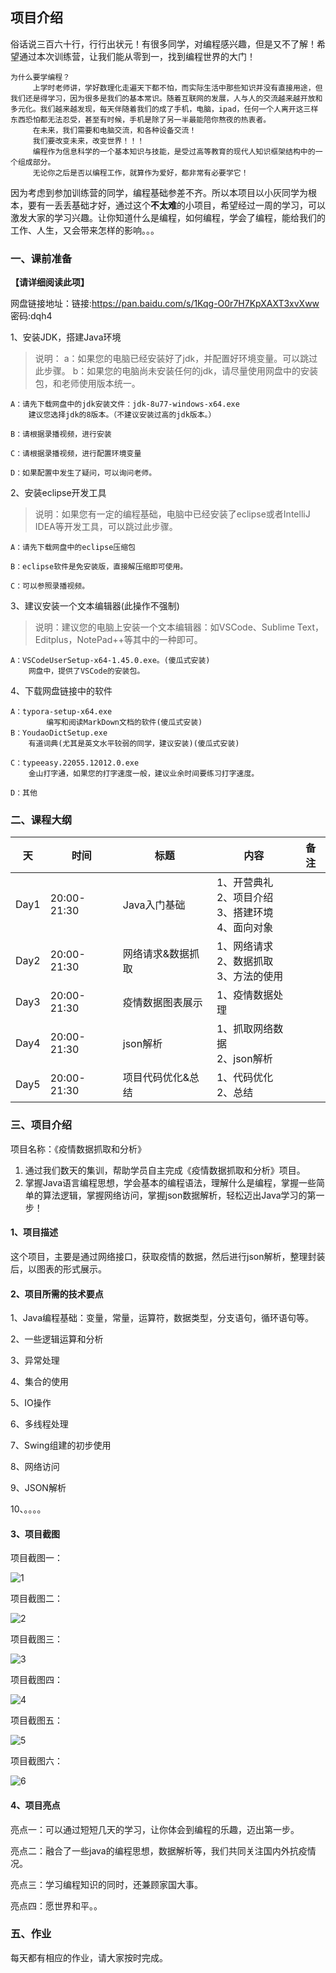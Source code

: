 ## 项目介绍

俗话说三百六十行，行行出状元！有很多同学，对编程感兴趣，但是又不了解！希望通过本次训练营，让我们能从零到一，找到编程世界的大门！

```
为什么要学编程？
	 上学时老师讲，学好数理化走遍天下都不怕，而实际生活中那些知识并没有直接用途，但我们还是得学习，因为很多是我们的基本常识。随着互联网的发展，人与人的交流越来越开放和多元化。我们越来越发现，每天伴随着我们的成了手机，电脑，ipad，任何一个人离开这三样东西恐怕都无法忍受，甚至有时候，手机是除了另一半最能陪你熬夜的热衷者。
	 在未来，我们需要和电脑交流，和各种设备交流！
	 我们要改变未来，改变世界！！！
	 编程作为信息科学的一个基本知识与技能，是受过高等教育的现代人知识框架结构中的一个组成部分。
	 无论你之后是否以编程工作，就算作为爱好，都非常有必要学它！

```

因为考虑到参加训练营的同学，编程基础参差不齐。所以本项目以小灰同学为根本，要有一丢丢基础才好，通过这个**不太难**的小项目，希望经过一周的学习，可以激发大家的学习兴趣。让你知道什么是编程，如何编程，学会了编程，能给我们的工作、人生，又会带来怎样的影响。。。



### 一、课前准备
**【请详细阅读此项】**

网盘链接地址：链接:https://pan.baidu.com/s/1Kqg-O0r7H7KpXAXT3xvXww  密码:dqh4

1、安装JDK，搭建Java环境

> 说明：
> 		a：如果您的电脑已经安装好了jdk，并配置好环境变量。可以跳过此步骤。
> 		b：如果您的电脑尚未安装任何的jdk，请尽量使用网盘中的安装包，和老师使用版本统一。


	A：请先下载网盘中的jdk安装文件：jdk-8u77-windows-x64.exe
		建议您选择jdk的8版本。（不建议安装过高的jdk版本。）
	
	B：请根据录播视频，进行安装
	
	C：请根据录播视频，进行配置环境变量
	
	D：如果配置中发生了疑问，可以询问老师。



2、安装eclipse开发工具

> 说明：如果您有一定的编程基础，电脑中已经安装了eclipse或者IntelliJ IDEA等开发工具，可以跳过此步骤。

	A：请先下载网盘中的eclipse压缩包
	
	B：eclipse软件是免安装版，直接解压缩即可使用。
	
	C：可以参照录播视频。



3、建议安装一个文本编辑器(此操作不强制)

> 说明：建议您的电脑上安装一个文本编辑器：如VSCode、Sublime Text，Editplus，NotePad++等其中的一种即可。	

```
A：VSCodeUserSetup-x64-1.45.0.exe。(傻瓜式安装)
	网盘中，提供了VSCode的安装包。
```



4、下载网盘链接中的软件

	A：typora-setup-x64.exe
			编写和阅读MarkDown文档的软件(傻瓜式安装)
	B：YoudaoDictSetup.exe
		有道词典(尤其是英文水平较弱的同学，建议安装)(傻瓜式安装)
	
	C：typeeasy.22055.12012.0.exe
		金山打字通，如果您的打字速度一般，建议业余时间要练习打字速度。
		
	D：其他
### 二、课程大纲

| 天   | 时间        | 标题              | 内容                                                         | 备注 |
| ---- | ----------- | ----------------- | ------------------------------------------------------------ | ---- |
| Day1 | 20:00-21:30 | Java入门基础      | 1、开营典礼<br />2、项目介绍<br />3、搭建环境<br />4、面向对象 |      |
| Day2 | 20:00-21:30 | 网络请求&数据抓取 | 1、网络请求<br />2、数据抓取<br />3、方法的使用              |      |
| Day3 | 20:00-21:30 | 疫情数据图表展示  | 1、疫情数据处理                                              |      |
| Day4 | 20:00-21:30 | json解析          | 1、抓取网络数据<br />2、json解析                             |      |
| Day5 | 20:00-21:30 | 项目代码优化&总结 | 1、代码优化<br />2、总结                                     |      |





#### 

### 三、项目介绍

项目名称：《疫情数据抓取和分析》

1. 通过我们数天的集训，帮助学员自主完成《疫情数据抓取和分析》项目。
2. 掌握Java语言编程思想，学会基本的编程语法，理解什么是编程，掌握一些简单的算法逻辑，掌握网络访问，掌握json数据解析，轻松迈出Java学习的第一步！



#### 1、项目描述

这个项目，主要是通过网络接口，获取疫情的数据，然后进行json解析，整理封装后，以图表的形式展示。



#### 2、项目所需的技术要点

1、Java编程基础：变量，常量，运算符，数据类型，分支语句，循环语句等。

2、一些逻辑运算和分析

3、异常处理

4、集合的使用

5、IO操作

6、多线程处理

7、Swing组建的初步使用

8、网络访问

9、JSON解析

10、。。。。



#### 3、项目截图

项目截图一：

![1](img/1.png)

项目截图二：

![2](img/2.png)

项目截图三：

![3](img/3.png)

项目截图四：

![4](img/4.png)

项目截图五：

![5](img/5.png)

项目截图六：

![6](img/6.png)



#### 4、项目亮点

亮点一：可以通过短短几天的学习，让你体会到编程的乐趣，迈出第一步。

亮点二：融合了一些java的编程思想，数据解析等，我们共同关注国内外抗疫情况。

亮点三：学习编程知识的同时，还兼顾家国大事。

亮点四：愿世界和平。。



### 五、作业

每天都有相应的作业，请大家按时完成。







